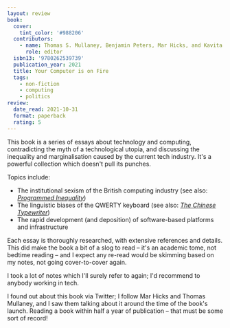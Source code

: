 ```yaml
---
layout: review
book:
  cover:
    tint_color: '#988206'
  contributors:
    - name: Thomas S. Mullaney, Benjamin Peters, Mar Hicks, and Kavita Philip
      role: editor
  isbn13: '9780262539739'
  publication_year: 2021
  title: Your Computer is on Fire
  tags:
    - non-fiction
    - computing
    - politics
review:
  date_read: 2021-10-31
  format: paperback
  rating: 5
---
```


This book is a series of essays about technology and computing, contradicting the myth of a technological utopia, and discussing the inequality and marginalisation caused by the current tech industry.
It's a powerful collection which doesn't pull its punches.

Topics include:

*   The institutional sexism of the British computing industry (see also: [*Programmed Inequality*](/2021/programmed-inequality/))
*   The linguistic biases of the QWERTY keyboard (see also: [*The Chinese Typewriter*](/2020/the-chinese-typewriter-a-history/))
*   The rapid development (and deposition) of software-based platforms and infrastructure

Each essay is thoroughly researched, with extensive references and details.
This did make the book a bit of a slog to read – it's an academic tome, not bedtime reading – and I expect any re-read would be skimming based on my notes, not going cover-to-cover again.

I took a lot of notes which I'll surely refer to again; I'd recommend to anybody working in tech.

I found out about this book via Twitter; I follow Mar Hicks and Thomas Mullaney, and I saw them talking about it around the time of the book's launch.
Reading a book within half a year of publication – that must be some sort of record!
